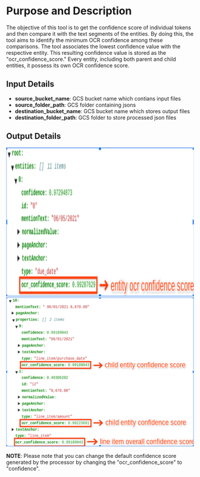 # Purpose and Description

The objective of this tool is to get the confidence score of individual tokens and then compare it with the text segments of the entities. By doing this, the tool aims to identify the minimum OCR confidence among these comparisons.
The tool associates the lowest confidence value with the respective entity. This resulting confidence value is stored as the "ocr_confidence_score." Every entity, including both parent and child entities, it possess its own OCR confidence score.


## Input Details
* **source_bucket_name**: GCS bucket name which contians input files
* **source_folder_path**: GCS folder containing jsons
* **destination_bucket_name**: GCS bucket name which stores output files
* **destination_folder_path**: GCS folder to store processed json files

## Output Details

<img src="./Images/ocr_confidence_output_1.png" width=800 height=400>
<br>
<img src="./Images/ocr_confidence_output_2.png" width=800 height=400>

**NOTE**: Please note that you can change the default confidence score generated by the processor by changing the "ocr_confidence_score" to "confidence".
